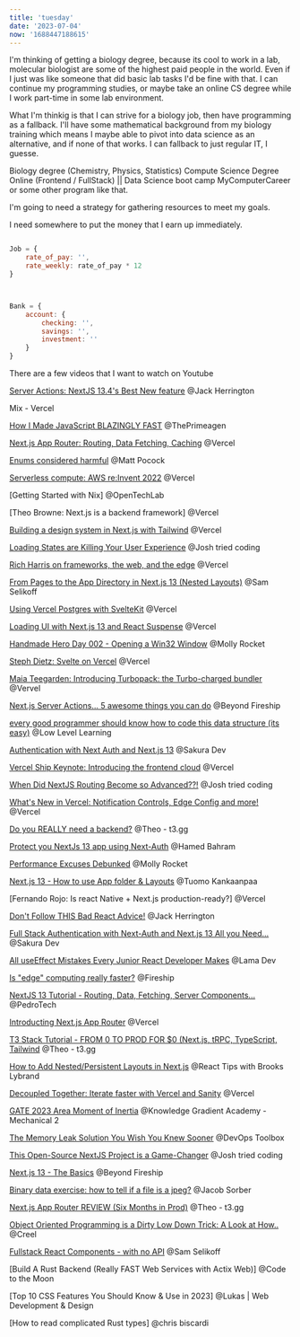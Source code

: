 ```yaml
---
title: 'tuesday'
date: '2023-07-04'
now: '1688447188615'
---
```



I'm thinking of getting a biology degree, because its cool to work in a lab, molecular biologist are some of the highest paid people in the world. Even if I just was like someone that did basic lab tasks I'd be fine with that. I can continue my programming studies, or maybe take an online CS degree while I work part-time in some lab environment.

What I'm thinkig is that I can strive for a biology job, then have programming as a fallback. I'll have some mathematical background from my biology training which means I maybe able to pivot into data science as an alternative, and if none of that works. I can fallback to just regular IT, I guesse.



Biology degree (Chemistry, Physics, Statistics)
Compute Science Degree Online
(Frontend / FullStack) || Data Science boot camp
MyComputerCareer or some other program like that.

I'm going to need a strategy for gathering resources to meet my goals.

I need somewhere to put the money that I earn up immediately.


```js

Job = {
    rate_of_pay: '',
    rate_weekly: rate_of_pay * 12
}



Bank = {
    account: {
        checking: '',
        savings: '',
        investment: '' 
    }
}


```



There are a few videos that I want to watch on Youtube

[Server Actions: NextJS 13.4's Best New feature]()
@Jack Herrington



Mix - Vercel

[How I Made JavaScript BLAZINGLY FAST]()
@ThePrimeagen


[Next.js App Router: Routing, Data Fetching, Caching]()
@Vercel


[Enums considered harmful]()
@Matt Pocock


[Serverless compute: AWS re:Invent 2022]()
@Vercel


[Getting Started with Nix]
@OpenTechLab


[Theo Browne: Next.js is a backend framework]
@Vercel


[Building a design system in Next.js with Tailwind]()
@Vercel

[Loading States are Killing Your User Experience]()
@Josh tried coding


[Rich Harris on frameworks, the web, and the edge]()
@Vercel

[From Pages to the App Directory in Next.js 13 (Nested Layouts)]()
@Sam Selikoff

[Using Vercel Postgres with SvelteKit]()
@Vercel

[Loading UI with Next.js 13 and React Suspense]()
@Vercel

[Handmade Hero Day 002 - Opening a Win32 Window]()
@Molly Rocket

[Steph Dietz: Svelte on Vercel]()
@Vercel

[Maia Teegarden: Introducing Turbopack: the Turbo-charged bundler]()
@Vervel

[Next.js Server Actions... 5 awesome things you can do]()
@Beyond Fireship


[every good programmer should know how to code this data structure (its easy)]()
@Low Level Learning


[Authentication with Next Auth and Next.js 13]()
@Sakura Dev

[Vercel Ship Keynote: Introducing the frontend cloud]()
@Vercel

[When Did NextJS Routing Become so Advanced??!]()
@Josh tried coding

[What's New in Vercel: Notification Controls, Edge Config and more!]()
@Vercel

[Do you REALLY need a backend?]()
@Theo - t3.gg

[Protect you NextJs 13 app using Next-Auth]()
@Hamed Bahram


[Performance Excuses Debunked]()
@Molly Rocket

[Next.js 13 - How to use App folder & Layouts]()
@Tuomo Kankaanpaa


[Fernando Rojo: Is react Native + Next.js production-ready?]
@Vercel

[Don't Follow THIS Bad React Advice!]()
@Jack Herrington

[Full Stack Authentication with Next-Auth and Next.js 13 All you Need...]()
@Sakura Dev

[All useEffect Mistakes Every Junior React Developer Makes]()
@Lama Dev

[Is "edge" computing really faster?]()
@Fireship

[NextJS 13 Tutorial - Routing, Data, Fetching, Server Components...]()
@PedroTech

[Introducting Next.js App Router]()
@Vercel

[T3 Stack Tutorial - FROM 0 TO PROD FOR $0 (Next.js, tRPC, TypeScript, Tailwind]()
@Theo - t3.gg

[How to Add Nested/Persistent Layouts in Next.js]()
@React Tips with Brooks Lybrand


[Decoupled Together: Iterate faster with Vercel and Sanity]()
@Vercel


[GATE 2023 Area Moment of Inertia]()
@Knowledge Gradient Academy - Mechanical 2

[The Memory Leak Solution You Wish You Knew Sooner]()
@DevOps Toolbox

[This Open-Source NextJS Project is a Game-Changer]()
@Josh tried coding

[Next.js 13 - The Basics]()
@Beyond Fireship

[Binary data exercise: how to tell if a file is a jpeg?]()
@Jacob Sorber


[Next.js App Router REVIEW (Six Months in Prod)]()
@Theo - t3.gg


[Object Oriented Programming is a Dirty Low Down Trick: A Look at How..]()
@Creel

[Fullstack React Components - with no API]()
@Sam Selikoff


[Build A Rust Backend (Really FAST Web Services with Actix Web)]
@Code to the Moon

[Top 10 CSS Features You Should Know & Use in 2023]
@Lukas | Web Development & Design

[How to read complicated Rust types]
@chris biscardi
